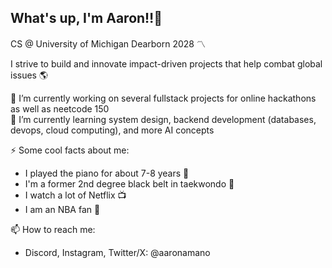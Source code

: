 ## What's up, I'm Aaron‼️👋
CS @ University of Michigan Dearborn 2028 〽️

I strive to build and innovate impact-driven projects that help combat global issues 🌎

🔭 I’m currently working on several fullstack projects for online hackathons as well as neetcode 150 <br>
🌱 I’m currently learning system design, backend development (databases, devops, cloud computing), and more AI concepts

⚡ Some cool facts about me:
- I played the piano for about 7-8 years 🎹
- I'm a former 2nd degree black belt in taekwondo 🥋
- I watch a lot of Netflix 📺
- I am an NBA fan 🏀

📫 How to reach me:
- Discord, Instagram, Twitter/X: @aaronamano



<!--
**aaronamano/aaronamano** is a ✨ _special_ ✨ repository because its `README.md` (this file) appears on your GitHub profile.

Here are some ideas to get you started:

🔭 I’m currently working on ...
- 🌱 I’m currently learning ...
- 👯 I’m looking to collaborate on ...
- 🤔 I’m looking for help with ...
- 💬 Ask me about ...
- 📫 How to reach me: ...
- 😄 Pronouns: ...
- ⚡ Fun fact: ...
-->
